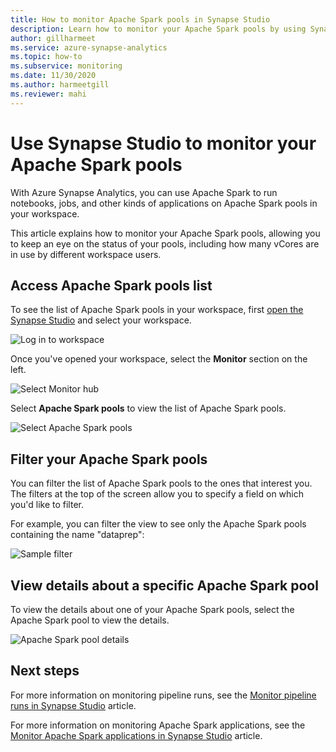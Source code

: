 ```yaml
---
title: How to monitor Apache Spark pools in Synapse Studio
description: Learn how to monitor your Apache Spark pools by using Synapse Studio.
author: gillharmeet
ms.service: azure-synapse-analytics
ms.topic: how-to
ms.subservice: monitoring
ms.date: 11/30/2020
ms.author: harmeetgill
ms.reviewer: mahi
---
```


# Use Synapse Studio to monitor your Apache Spark pools

With Azure Synapse Analytics, you can use Apache Spark to run notebooks, jobs, and other kinds of applications on Apache Spark pools in your workspace.

This article explains how to monitor your Apache Spark pools, allowing you to keep an eye on the status of your pools, including how many vCores are in use by different workspace users.

## Access Apache Spark pools list

To see the list of Apache Spark pools in your workspace, first [open the Synapse Studio](https://web.azuresynapse.net/) and select your workspace.

![Log in to workspace](./media/common/login-workspace.png)

Once you've opened your workspace, select the **Monitor** section on the left.

![Select Monitor hub](./media/common/left-nav.png)

Select **Apache Spark pools** to view the list of Apache Spark pools.

 ![Select Apache Spark pools](./media/how-to-monitor-spark-pools/monitor-hub-nav-spark-pools.png)

## Filter your Apache Spark pools

You can filter the list of Apache Spark pools to the ones that interest you. The filters at the top of the screen allow you to specify a field on which you'd like to filter.

For example, you can filter the view to see only the Apache Spark pools containing the name "dataprep":

![Sample filter](./media/how-to-monitor-spark-pools/filter-example.png)

## View details about a specific Apache Spark pool

To view the details about one of your Apache Spark pools, select the Apache Spark pool to view the details.

![Apache Spark pool details](./media/how-to-monitor-spark-pools/spark-pool-details.png)

## Next steps

For more information on monitoring pipeline runs, see the [Monitor pipeline runs in Synapse Studio](how-to-monitor-pipeline-runs.md) article. 

For more information on monitoring Apache Spark applications, see the [Monitor Apache Spark applications in Synapse Studio](how-to-monitor-spark-applications.md) article.
